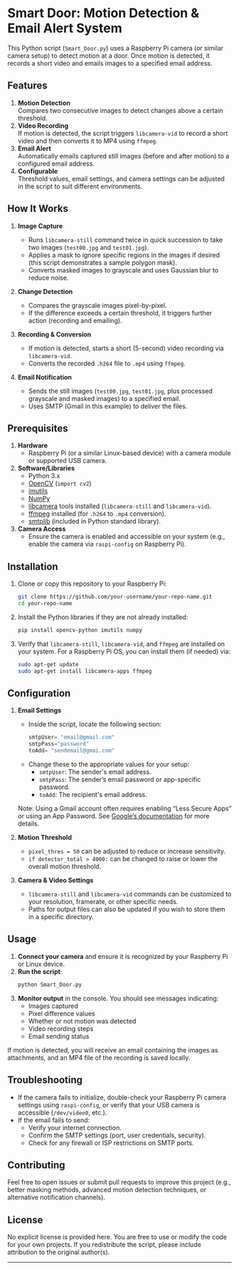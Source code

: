 # Smart Door: Motion Detection & Email Alert System

This Python script (`Smart_Door.py`) uses a Raspberry Pi camera (or similar camera setup) to detect motion at a door. Once motion is detected, it records a short video and emails images to a specified email address.

## Features

1. **Motion Detection**  
   Compares two consecutive images to detect changes above a certain threshold.
2. **Video Recording**  
   If motion is detected, the script triggers `libcamera-vid` to record a short video and then converts it to MP4 using `ffmpeg`.
3. **Email Alert**  
   Automatically emails captured still images (before and after motion) to a configured email address.
4. **Configurable**  
   Threshold values, email settings, and camera settings can be adjusted in the script to suit different environments.

## How It Works

1. **Image Capture**  
   - Runs `libcamera-still` command twice in quick succession to take two images (`test00.jpg` and `test01.jpg`).
   - Applies a mask to ignore specific regions in the images if desired (this script demonstrates a sample polygon mask).
   - Converts masked images to grayscale and uses Gaussian blur to reduce noise.

2. **Change Detection**  
   - Compares the grayscale images pixel-by-pixel.
   - If the difference exceeds a certain threshold, it triggers further action (recording and emailing).

3. **Recording & Conversion**  
   - If motion is detected, starts a short (5-second) video recording via `libcamera-vid`.
   - Converts the recorded `.h264` file to `.mp4` using `ffmpeg`.

4. **Email Notification**  
   - Sends the still images (`test00.jpg`, `test01.jpg`, plus processed grayscale and masked images) to a specified email.
   - Uses SMTP (Gmail in this example) to deliver the files.

## Prerequisites

1. **Hardware**  
   - Raspberry Pi (or a similar Linux-based device) with a camera module or supported USB camera.
2. **Software/Libraries**  
   - Python 3.x
   - [OpenCV](https://opencv.org/) (`import cv2`)
   - [imutils](https://github.com/jrosebr1/imutils)
   - [NumPy](https://numpy.org/)
   - [libcamera](https://www.raspberrypi.com/documentation/computers/camera_software.html) tools installed (`libcamera-still` and `libcamera-vid`).
   - [ffmpeg](https://ffmpeg.org/) installed (for `.h264` to `.mp4` conversion).
   - [smtplib](https://docs.python.org/3/library/smtplib.html) (included in Python standard library).
3. **Camera Access**  
   - Ensure the camera is enabled and accessible on your system (e.g., enable the camera via `raspi-config` on Raspberry Pi).

## Installation

1. Clone or copy this repository to your Raspberry Pi:
   ```bash
   git clone https://github.com/your-username/your-repo-name.git
   cd your-repo-name
   ```
2. Install the Python libraries if they are not already installed:
   ```bash
   pip install opencv-python imutils numpy
   ```
3. Verify that `libcamera-still`, `libcamera-vid`, and `ffmpeg` are installed on your system. For a Raspberry Pi OS, you can install them (if needed) via:
   ```bash
   sudo apt-get update
   sudo apt-get install libcamera-apps ffmpeg
   ```

## Configuration

1. **Email Settings**  
   - Inside the script, locate the following section:
     ```python
     smtpUser= "email@gmail.com"
     smtpPass="password"
     toAdd= "sendemail@gmai.com"
     ```
   - Change these to the appropriate values for your setup:
     - `smtpUser`: The sender's email address.
     - `smtpPass`: The sender’s email password or app-specific password.
     - `toAdd`: The recipient's email address.

   Note: Using a Gmail account often requires enabling “Less Secure Apps” or using an App Password. See [Google’s documentation](https://support.google.com/accounts/answer/185833) for more details.

2. **Motion Threshold**  
   - `pixel_thres = 50` can be adjusted to reduce or increase sensitivity.
   - `if detector_total > 4000:` can be changed to raise or lower the overall motion threshold.

3. **Camera & Video Settings**  
   - `libcamera-still` and `libcamera-vid` commands can be customized to your resolution, framerate, or other specific needs.
   - Paths for output files can also be updated if you wish to store them in a specific directory.

## Usage

1. **Connect your camera** and ensure it is recognized by your Raspberry Pi or Linux device.
2. **Run the script**:
   ```bash
   python Smart_Door.py
   ```
3. **Monitor output** in the console. You should see messages indicating:
   - Images captured
   - Pixel difference values
   - Whether or not motion was detected
   - Video recording steps
   - Email sending status

If motion is detected, you will receive an email containing the images as attachments, and an MP4 file of the recording is saved locally.

## Troubleshooting

- If the camera fails to initialize, double-check your Raspberry Pi camera settings using `raspi-config`, or verify that your USB camera is accessible (`/dev/video0`, etc.).
- If the email fails to send:
  - Verify your internet connection.
  - Confirm the SMTP settings (port, user credentials, security).
  - Check for any firewall or ISP restrictions on SMTP ports.

## Contributing

Feel free to open issues or submit pull requests to improve this project (e.g., better masking methods, advanced motion detection techniques, or alternative notification channels).

## License

No explicit license is provided here. You are free to use or modify the code for your own projects. If you redistribute the script, please include attribution to the original author(s).

---
